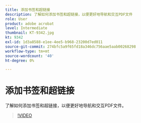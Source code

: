 ```yaml
---
title: 添加书签和超链接
description: 了解如何添加书签和超链接，以便更好地导航和交互PDF文件
role: User
product: adobe acrobat
level: Intermediate
thumbnail: KT-9342.jpg
kt: 9342
exl-id: 1d3a8588-e1ee-4ee5-b968-23200d7ed011
source-git-commit: 274bfc5a9f65fd18a346dc756aae5aab00268298
workflow-type: tm+mt
source-wordcount: '40'
ht-degree: 0%

---
```


# 添加书签和超链接

了解如何添加书签和超链接，以便更好地导航和交互PDF文件。

>[!VIDEO](https://video.tv.adobe.com/v/340837?hidetitle=true)
